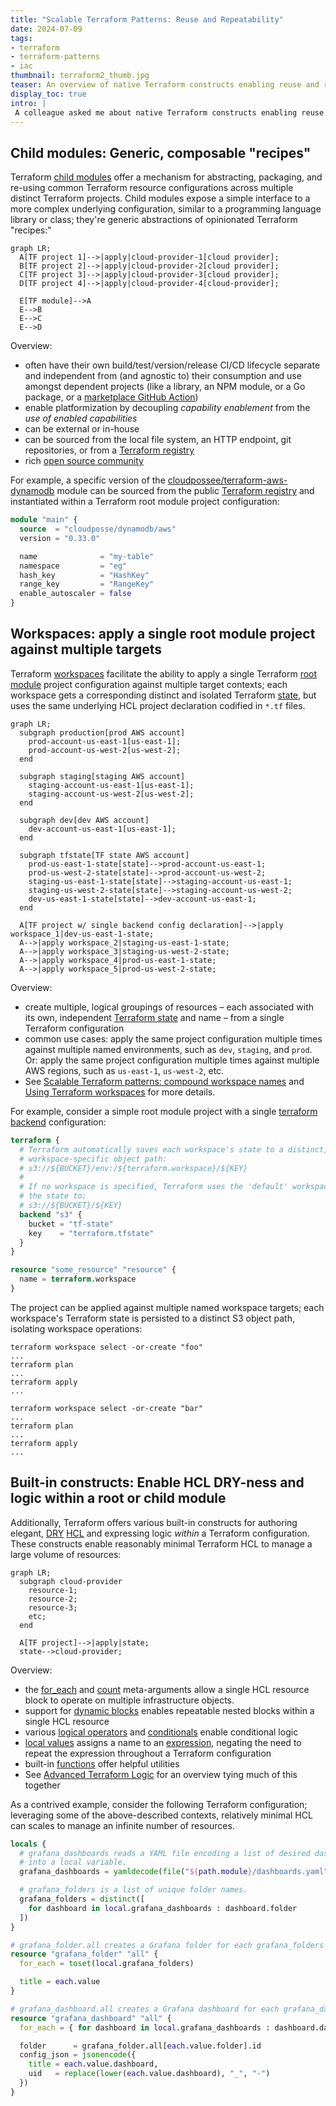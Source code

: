 ```yaml
---
title: "Scalable Terraform Patterns: Reuse and Repeatability"
date: 2024-07-09
tags:
- terraform
- terraform-patterns
- iac
thumbnail: terraform2_thumb.jpg
teaser: An overview of native Terraform constructs enabling reuse and repeatability.
display_toc: true
intro: |
 A colleague asked me about native Terraform constructs enabling reuse and repeatability: "You mean modules and whatnot?," he asked. Essentially yes, though it's worth elaborating a bit on both modules and all the whatnot. This is my overview of Terraform's three main mechanisms for reuse and repeatability.
---
```


## Child modules: Generic, composable "recipes"

Terraform [child modules](https://developer.hashicorp.com/terraform/language/modules#child-modules) offer a mechanism for abstracting, packaging, and re-using common Terraform
resource configurations across multiple distinct Terraform projects. Child modules expose a simple interface to
a more complex underlying configuration, similar to a programming language library or class; they're generic
abstractions of opinionated Terraform "recipes:"

```mermaid
graph LR;
  A[TF project 1]-->|apply|cloud-provider-1[cloud provider];
  B[TF project 2]-->|apply|cloud-provider-2[cloud provider];
  C[TF project 3]-->|apply|cloud-provider-3[cloud provider];
  D[TF project 4]-->|apply|cloud-provider-4[cloud-provider];

  E[TF module]-->A
  E-->B
  E-->C
  E-->D
```

Overview:

* often have their own build/test/version/release CI/CD lifecycle separate and independent
  from (and agnostic to) their consumption and use amongst dependent projects (like a library, an NPM module, or a Go package, or a [marketplace GitHub Action](https://github.com/marketplace?type=actions))
* enable platformization by decoupling _capability enablement_ from the _use of enabled capabilities_
* can be external or in-house
* can be sourced from the local file system, an HTTP endpoint, git repositories, or
  from a [Terraform registry](https://registry.terraform.io/browse/modules)
* rich [open source community](https://registry.terraform.io/browse/modules)

For example, a specific version of the [cloudpossee/terraform-aws-dynamodb](https://github.com/cloudposse/terraform-aws-dynamodb) module can be sourced from the public [Terraform registry](https://registry.terraform.io/modules/cloudposse/dynamodb/aws/latest) and instantiated within a Terraform root module project configuration:

```terraform
module "main" {
  source  = "cloudposse/dynamodb/aws"
  version = "0.33.0"

  name              = "my-table"
  namespace         = "eg"
  hash_key          = "HashKey"
  range_key         = "RangeKey"
  enable_autoscaler = false
}
```

## Workspaces: apply a single root module project against multiple targets

Terraform [workspaces](https://developer.hashicorp.com/terraform/language/state/workspaces) facilitate the ability to apply a single Terraform [root module](https://developer.hashicorp.com/terraform/language/modules#the-root-module) project configuration against multiple
target contexts; each workspace gets a corresponding distinct and isolated Terraform [state](https://developer.hashicorp.com/terraform/language/state), but uses the same underlying HCL project declaration codified in `*.tf` files.

```mermaid
graph LR;
  subgraph production[prod AWS account]
    prod-account-us-east-1[us-east-1];
    prod-account-us-west-2[us-west-2];
  end

  subgraph staging[staging AWS account]
    staging-account-us-east-1[us-east-1];
    staging-account-us-west-2[us-west-2];
  end

  subgraph dev[dev AWS account]
    dev-account-us-east-1[us-east-1];
  end

  subgraph tfstate[TF state AWS account]
    prod-us-east-1-state[state]-->prod-account-us-east-1;
    prod-us-west-2-state[state]-->prod-account-us-west-2;
    staging-us-east-1-state[state]-->staging-account-us-east-1;
    staging-us-west-2-state[state]-->staging-account-us-west-2;
    dev-us-east-1-state[state]-->dev-account-us-east-1;
  end

  A[TF project w/ single backend config declaration]-->|apply workspace_1|dev-us-east-1-state;
  A-->|apply workspace_2|staging-us-east-1-state;
  A-->|apply workspace_3|staging-us-west-2-state;
  A-->|apply workspace_4|prod-us-east-1-state;
  A-->|apply workspace_5|prod-us-west-2-state;
```

Overview:

* create multiple, logical groupings of resources – each associated with its own, independent [Terraform state](https://developer.hashicorp.com/terraform/language/state) and name – from a single Terraform configuration
* common use cases: apply the same project configuration multiple times against multiple named environments, such as `dev`, `staging`, and `prod`. Or: apply the same project configuration multiple times against multiple AWS regions, such as `us-east-1`, `us-west-2`, etc.
* See [Scalable Terraform patterns: compound workspace names](/blog/scalable-terraform-patterns-compound-workspace-names/) and [Using Terraform workspaces](/blog/using-terraform-workspaces/) for more details.

For example, consider a simple root module project with a single [terraform
backend](https://developer.hashicorp.com/terraform/language/settings/backends/configuration) configuration:

```terraform
terraform {
  # Terraform automatically saves each workspace's state to a distinct,
  # workspace-specific object path:
  # s3://${BUCKET}/env:/${terraform.workspace}/${KEY}
  #
  # If no workspace is specified, Terraform uses the 'default' workspace and saves
  # the state to:
  # s3://${BUCKET}/${KEY}
  backend "s3" {
    bucket = "tf-state"
    key    = "terraform.tfstate"
  }
}

resource "some_resource" "resource" {
  name = terraform.workspace
}
```

The project can be applied against multiple named workspace targets; each
workspace's Terraform state is persisted to a distinct S3 object path, isolating
workspace operations:

```
terraform workspace select -or-create "foo"
...
terraform plan
...
terraform apply
...
```
```
terraform workspace select -or-create "bar"
...
terraform plan
...
terraform apply
...
```

## Built-in constructs: Enable HCL DRY-ness and logic within a root or child module

Additionally, Terraform offers various built-in constructs for authoring
elegant, [DRY](https://en.wikipedia.org/wiki/Don%27t_repeat_yourself) [HCL](https://github.com/hashicorp/hcl) and expressing logic _within_ a Terraform configuration. These
constructs enable reasonably minimal Terraform HCL to manage a large volume of
resources:

```mermaid
graph LR;
  subgraph cloud-provider
    resource-1;
    resource-2;
    resource-3;
    etc;
  end

  A[TF project]-->|apply|state;
  state-->cloud-provider;
```

Overview:

* the [for_each](https://developer.hashicorp.com/terraform/language/meta-arguments/for_each) and [count](https://developer.hashicorp.com/terraform/language/meta-arguments/count) meta-arguments
  allow a single HCL resource block to operate on multiple infrastructure objects.
* support for [dynamic blocks](https://developer.hashicorp.com/terraform/language/expressions/dynamic-blocks) enables repeatable nested blocks within a single HCL resource
* various [logical operators](https://developer.hashicorp.com/terraform/language/expressions/operators) and [conditionals](https://developer.hashicorp.com/terraform/language/expressions/conditionals) enable
  conditional logic
* [local values](https://developer.hashicorp.com/terraform/language/values/locals) assigns a name to an [expression](https://developer.hashicorp.com/terraform/language/expressions), negating the need to
  repeat the expression throughout a Terraform configuration
* built-in [functions](https://developer.hashicorp.com/terraform/language/expressions/function-calls) offer helpful utilities
* See [Advanced Terraform Logic](/blog/advanced-terraform-logic/) for an overview tying much of this together

As a contrived example, consider the following Terraform configuration;
leveraging some of the above-described contexts, relatively minimal HCL can
scales to manage an infinite number of resources.

```terraform
locals {
  # grafana_dashboards reads a YAML file encoding a list of desired dashboard names
  # into a local variable.
  grafana_dashboards = yamldecode(file("${path.module}/dashboards.yaml"))

  # grafana_folders is a list of unique folder names.
  grafana_folders = distinct([
    for dashboard in local.grafana_dashboards : dashboard.folder
  ])
}

# grafana_folder.all creates a Grafana folder for each grafana_folders item.
resource "grafana_folder" "all" {
  for_each = toset(local.grafana_folders)

  title = each.value
}

# grafana_dashboard.all creates a Grafana dashboard for each grafana_dashboards item.
resource "grafana_dashboard" "all" {
  for_each = { for dashboard in local.grafana_dashboards : dashboard.dashboard => dashboard }

  folder      = grafana_folder.all[each.value.folder].id
  config_json = jsonencode({
    title = each.value.dashboard,
    uid   = replace(lower(each.value.dashboard), "_", "-")
  })
}
```
